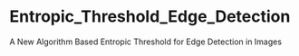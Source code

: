 # Entropic_Threshold_Edge_Detection
A New Algorithm Based Entropic Threshold for Edge Detection in Images 
